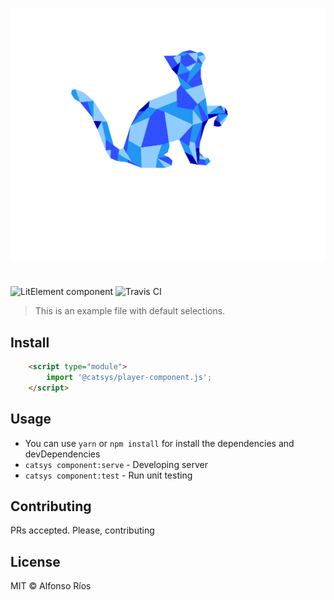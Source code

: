 ![player-component screenshot](player-component.svg)
# <player-component>

![LitElement component](https://img.shields.io/badge/litElement-component-blue.svg)
![Travis CI](https://travis-ci.org/github_username/player-component.svg?branch=master)

> This is an example file with default selections.

## Install

```html
    <script type="module">
        import '@catsys/player-component.js';
    </script>
```

## Usage

- You can use `yarn` or `npm install` for install the dependencies and devDependencies
- `catsys component:serve` - Developing server
- `catsys component:test` - Run unit testing

## Contributing

PRs accepted. Please, contributing

## License

MIT © Alfonso Ríos
